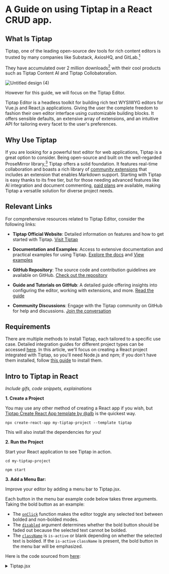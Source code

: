 # A Guide on using Tiptap in a React CRUD app.

## What Is Tiptap

Tiptap, one of the leading open-source dev tools for rich content editors is trusted by many companies like Substack, AxiosHQ, and GitLab.[^1]

They have accumulated over 2 million downloads[^1] with their cool products such as Tiptap Content AI and Tiptap Collobatoration. 


![Untitled design (4)](https://github.com/AshkanAleshams/learning-software-engineering.github.io/assets/90326959/f56018c2-e7ef-478f-95d2-de19838cc1c7)


However for this guide, we will focus on the Tiptap Editor.

Tiptap Editor is a headless toolkit for building rich text WYSIWYG editors for Vue.js and React.js applications. Giving the user the complete freedom to fashion their own editor interface using customizable building blocks. 
It offers sensible defaults, an extensive array of extensions, and an intuitive API for tailoring every facet to the user's preferences.



## Why Use Tiptap

If you are looking for a powerful text editor for web applications, Tiptap is a great option to consider. Being open-source and built on the well-regarded ProseMirror library,[^3] Tiptap offers a solid foundation. It features real-time collaboration and boasts a rich library of [community extensions](https://github.com/ueberdosis/awesome-tiptap#community-extensions) that includes an extension that enables Markdown support. Starting with Tiptap is easy thanks to its free tier, but for those needing advanced features like AI integration and document commenting, [paid plans](https://tiptap.dev/pricing) are available, making Tiptap a versatile solution for diverse project needs.

## Relevant Links
For comprehensive resources related to Tiptap Editor, consider the following links:

- **Tiptap Official Website**: Detailed information on features and how to get started with Tiptap. [Visit Tiptap](https://tiptap.dev)

- **Documentation and Examples**: Access to extensive documentation and practical examples for using Tiptap. [Explore the docs](https://tiptap.dev/docs) and [View examples](https://tiptap.dev/examples)

- **GitHub Repository**: The source code and contribution guidelines are available on GitHub. [Check out the repository](https://github.com/ueberdosis/tiptap)

- **Guide and Tutorials on GitHub**: A detailed guide offering insights into configuring the editor, working with extensions, and more. [Read the guide](https://github.com/ueberdosis/tiptap/blob/main/docs/guide.md)

- **Community Discussions**: Engage with the Tiptap community on GitHub for help and discussions. [Join the conversation](https://github.com/ueberdosis/tiptap/discussions)


## Requirements

There are multiple methods to install Tiptap, each tailored to a specific use case. Detailed integration guides for different project types can be accessed [here](https://tiptap.dev/docs/editor/installation). In this article, we'll focus on creating a React project integrated with Tiptap, so you'll need Node.js and npm; if you don't have them installed, follow [this guide](https://docs.npmjs.com/downloading-and-installing-node-js-and-npm) to install them.

## Intro to Tiptap in React

_Include gifs, code snippets, explainations_

**1. Create a Project** 

You may use any other method of creating a React app if you wish, but 
[Tiptap Create React App template by @alb](https://github.com/alb/cra-template-tiptap) is the quickest way. 

``` 
npx create-react-app my-tiptap-project --template tiptap

```

This will also install the dependencies for you!


**2. Run the Project**

Start your React application to see Tiptap in action.
```
cd my-tiptap-project

npm start
```

**3. Add a Menu Bar:**

Improve your editor by adding a menu bar to Tiptap.jsx.

Each button in the menu bar example code below takes three arguments. Taking the bold button as an example:
- The [`onClick`](https://react.dev/learn/responding-to-events#adding-event-handlers) function makes the editor toggle any selected text between bolded and non-bolded modes.
- The [`disabled`](https://www.w3schools.com/tags/att_button_disabled.asp) argument determines whether the bold button should be faded out because the selected text cannot be bolded.
- The [`className`](https://legacy.reactjs.org/docs/faq-styling.html) is `is-active` or blank depending on whether the selected text is bolded. If the `is-active` `className` is present, the bold button in the menu bar will be emphasized.

Here is the code sourced from [here](https://tiptap.dev/docs/editor/installation/react):
<details>
  <summary>Tiptap.jsx</summary>
  ```
  import { Color } from '@tiptap/extension-color'
  import ListItem from '@tiptap/extension-list-item'
  import TextStyle from '@tiptap/extension-text-style'
  import { EditorProvider, useCurrentEditor } from '@tiptap/react'
  import StarterKit from '@tiptap/starter-kit'
  import React from 'react'
  
  const MenuBar = () => {
    const { editor } = useCurrentEditor()
  
    if (!editor) {
      return null
    }
  
    return (
      <>
        <button
          onClick={() => editor.chain().focus().toggleBold().run()}
          disabled={
            !editor.can()
              .chain()
              .focus()
              .toggleBold()
              .run()
          }
          className={editor.isActive('bold') ? 'is-active' : ''}
        >
          bold
        </button>
        <button
          onClick={() => editor.chain().focus().toggleItalic().run()}
          disabled={
            !editor.can()
              .chain()
              .focus()
              .toggleItalic()
              .run()
          }
          className={editor.isActive('italic') ? 'is-active' : ''}
        >
          italic
        </button>
        <button
          onClick={() => editor.chain().focus().toggleStrike().run()}
          disabled={
            !editor.can()
              .chain()
              .focus()
              .toggleStrike()
              .run()
          }
          className={editor.isActive('strike') ? 'is-active' : ''}
        >
          strike
        </button>
        <button
          onClick={() => editor.chain().focus().toggleHeading({ level: 1 }).run()}
          className={editor.isActive('heading', { level: 1 }) ? 'is-active' : ''}
        >
          h1
        </button>
        <button
          onClick={() => editor.chain().focus().toggleHeading({ level: 2 }).run()}
          className={editor.isActive('heading', { level: 2 }) ? 'is-active' : ''}
        >
          h2
        </button>
        <button
          onClick={() => editor.chain().focus().toggleHeading({ level: 3 }).run()}
          className={editor.isActive('heading', { level: 3 }) ? 'is-active' : ''}
        >
          h3
        </button>
        <button
          onClick={() => editor.chain().focus().toggleCodeBlock().run()}
          className={editor.isActive('codeBlock') ? 'is-active' : ''}
        >
          code block
        </button>
        <button
          onClick={() => editor.chain().focus().undo().run()}
          disabled={
            !editor.can()
              .chain()
              .focus()
              .undo()
              .run()
          }
        >
          undo
        </button>
        <button
          onClick={() => editor.chain().focus().redo().run()}
          disabled={
            !editor.can()
              .chain()
              .focus()
              .redo()
              .run()
          }
        >
          redo
        </button>
        <button
          onClick={() => editor.chain().focus().setColor('#958DF1').run()}
          className={editor.isActive('textStyle', { color: '#958DF1' }) ? 'is-active' : ''}
        >
          purple
        </button>
      </>
    )
  }
  
  const extensions = [
    Color.configure({ types: [TextStyle.name, ListItem.name] }),
    TextStyle.configure({ types: [ListItem.name] }),
    StarterKit.configure({
      bulletList: {
        keepMarks: true,
        keepAttributes: false, // TODO : Making this as `false` becase marks are not preserved when I try to preserve attrs, awaiting a bit of help
      },
      orderedList: {
        keepMarks: true,
        keepAttributes: false, // TODO : Making this as `false` becase marks are not preserved when I try to preserve attrs, awaiting a bit of help
      },
    }),
  ]
  
  const content = `
  <h2>
    Hi there,
  </h2>
  <p>
    Isn’t that great? And all of that is editable. But wait, there’s more. Let’s try a code block:
  </p>
  <pre><code class="language-css">body {
  display: none;
  }</code></pre>
  <p>
    I know, I know, this is impressive. It’s only the tip of the iceberg though. Give it a try and click a little bit around. Don’t forget to check the other examples too.
  </p>
  
  `
  
  export default function Tiptap () {
    return (
      <EditorProvider slotBefore={<MenuBar />} extensions={extensions} content={content}></EditorProvider>
    )
  }
  
  ```
</details>



**4. Install new Dependencies**

Install tiptap/extension-color and tiptap/extension-text-style packages.
```
npm install @tiptap/extension-color @tiptap/extension-text-style
```

**5. Enjoy Your New Editor**
```
npm start
```

**6. Use the output from the editor**
At the bottom of Tiptap.jsx, add an `onUpdate` prop to the EditorProvider, using the `getHTML()` and `getJSON()` method on the editor object to retrieve the HTML and JSON representations, respectively, of the content in the editor when the user changes it and print it to the browser's console.
  ```javascript
  export default function Tiptap () {
    return (
      <EditorProvider slotBefore={<MenuBar />} extensions={extensions} content={content} onUpdate={({ editor }) => {
        const json = editor.getJSON();
        const html = editor.getHTML();
        console.log(json);
        console.log(html);
      }}></EditorProvider>
    )
  }
  ```

## Example with Markdown Editor in React

By default, Tiptap doesn't support input from or output to Markdown files.[^7] However, there is a community-developed npm package called `tiptap-markdown` that extends Tiptap to enable this. We'll go through the installation of this package and the creation of a simple editor that uses it.

**1. Install `tiptap-markdown`:**
We'll continue with the React project we created above. Install the [`tiptap-markdown`](https://www.npmjs.com/package/tiptap-markdown) package using npm:
```
npm install tiptap-markdown
```

**2. Import the package:**
Make a copy of Tiptap.jsx called Markdown.jsx. Add this import to the top of the file:
```
import { Markdown } from 'tiptap-markdown';
```

**3. Edit the editor:**
In Markdown.jsx, add `Markdown` to the list of extensions used by the Tiptap editor. Since the input file format has changed from HTML to Markdown, we'll change the initial content as well:
````
const extensions = [
  [...keep the existing extensions...]
  Markdown,
]

const content = `
## Hi again,
Here is a Markdown version!
\`\`\`css
body {
display: none;
}
\`\`\`
`
````

**4. Render the new editor:**
At the top of App.js, import the new Markdown editor from Markdown.jsx:
```
import Markdown from './Markdown';
```

Finally, render the new Markdown editor below the existing editor in App.js:
```
const App = () => {
  return (
    <div className="App">
      <Tiptap />
      <Markdown />
    </div>
  );
};
```

**5. See both editors in action**
```
npm start
```

**6. Use the output from the Markdown editor**
At the bottom of Markdown.jsx, add an `onUpdate` prop to the EditorProvider, using the `getMarkdown()` method on the editor object to retrieve the Markdown representation of the content in the editor when the user changes it and print it to the browser's console.
  ```javascript
  export default function Tiptap () {
    return (
      <EditorProvider slotBefore={<MenuBar />} extensions={extensions} content={content} onUpdate={({ editor }) => {
         const new_markdown = editor.storage.markdown.getMarkdown();
         console.log(new_markdown);
      }}></EditorProvider>
    )
  }
  ```

## Citations

[^1]: [Tiptap Seriesseed - Insights](https://tiptap.dev/blog/insights/tiptap-seriesseed)
[^2]: [Tiptap Editor - Product](https://tiptap.dev/product/editor)
[^3]: [Tiptap Editor - Introduction](https://tiptap.dev/docs/editor/introduction)
[^4]: [Tiptap Editor - Installation Guide for React](https://tiptap.dev/docs/editor/installation/react)
[^5]: [Create React App Template with Tiptap](https://github.com/alb/cra-template-tiptap)
[^6]: [Tiptap Editor - Product](https://tiptap.dev/product/editor)
[^7]: https://tiptap.dev/docs/editor/guide/output
